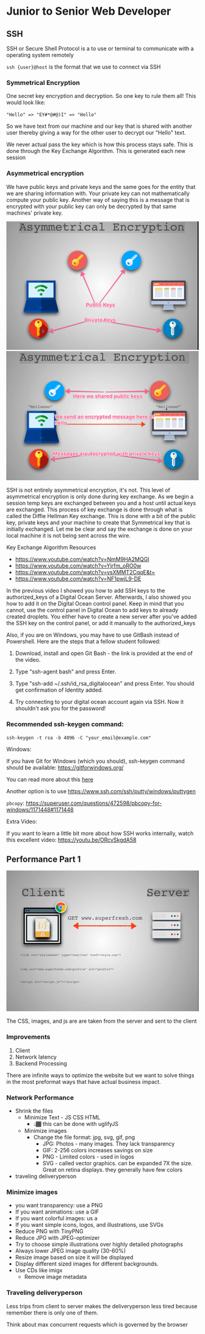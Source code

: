 # Junior to Senior Web Developer

## SSH
SSH or Secure Shell Protocol is a to use or terminal to communicate with a operating system remotely

`ssh {user}@host` is the format that we use to connect via SSH

### Symmetrical Encryption
One secret key encryption and decryption. So one key to rule them all! This would look like:

`"Hello" => "EY#*@#@)I" => "Hello"`

So we have text from our machine and our key that is shared with another user thereby giving a way for the other user to decrypt our "Hello" text.

We never actual pass the key which is how this process stays safe. This is done through the Key Exchange Algorithm. This is generated each new session


### Asymmetrical encryption
We have public keys and private keys and the same goes for the entity that we are sharing information with. Your private key can not mathematically compute your public key. Another way of saying this is a message that is encrypted with your public key can only be decrypted by that same machines' private key.

![asymmetrical encryption](asymmetrical.png)
![asymmetrical encryption decrypted](decrypted.png)

SSH is not entirely asymmetrical encryption, it's not. This level of asymmetrical encryption is only done during key exchange. As we begin a session temp keys are exchanged between you and a host until actual keys are exchanged. This process of key exchange is done through what is called the Diffie Hellman Key exchange. This is done with a bit of the public key, private keys and your machine to create that Symmetrical key that is initially exchanged. Let me be clear and say the exchange is done on your local machine it is not being sent across the wire.

Key Exchange Algorithm Resources
- https://www.youtube.com/watch?v=NmM9HA2MQGI
- https://www.youtube.com/watch?v=Yjrfm_oRO0w
- https://www.youtube.com/watch?v=vsXMMT2CqqE&t=
- https://www.youtube.com/watch?v=NF1pwjL9-DE

In the previous video I showed you how to add SSH keys to the authorized_keys of a Digital Ocean Server. Afterwards, I also showed you how to add it on the Digital Ocean control panel. Keep in mind that you cannot, use the control panel in Digital Ocean to add keys to already created droplets. You either have to create a new server after you've added the SSH key on the control panel, or add it manually to the authorized_keys



Also, if you are on Windows, you may have to use GitBash instead of Powershell. Here are the steps that a fellow student followed:

1. Download, install and open Git Bash - the link is provided at the end of the video.

2. Type "ssh-agent bash" and press Enter.

3. Type "ssh-add ~/.ssh/id_rsa_digitalocean" and press Enter. You should get confirmation of Identity added.

4. Try connecting to your digital ocean account again via SSH. Now it shouldn't ask you for the password!

### Recommended ssh-keygen command:

`ssh-keygen -t rsa -b 4096 -C "your_email@example.com"`


Windows:

If you have Git for Windows (which you should), ssh-keygen command should be available: https://gitforwindows.org/

You can read more about this [here](https://stackoverflow.com/questions/11771378/ssh-keygen-is-not-recognized-as-an-internal-or-external-command)

Another option is to use https://www.ssh.com/ssh/putty/windows/puttygen


`pbcopy`: https://superuser.com/questions/472598/pbcopy-for-windows/1171448#1171448


Extra Video:

If you want to learn a little bit more about how SSH works internally, watch this excellent video: https://youtu.be/ORcvSkgdA58

## Performance Part 1
![client - server](client-server.png)

The CSS, images, and js are are taken from the server and sent to the client

### Improvements
1. Client
2. Network latency
3. Backend Processing

There are infinite ways to optimize the website but we want to solve things in the most preformat ways that have actual business impact.

### Network Performance
- Shrink the files
  - Minimize Text - JS CSS HTML
    - 👆🏾 this can be done with uglifyJS
  - Minimize images
    - Change the file format: jpg, svg, gif, png
      - JPG: Photos - many images. They lack transparency
      - GIF: 2-256 colors increases savings on size
      - PNG - Limited colors - used in logos
      - SVG - called vector graphics. can be expanded 7X the size. Great on retina displays. they generally have few colors
- traveling deliveryperson

### Minimize images
- you want transparency: use a PNG
- If you want animations: use a GIF
- If you want colorful images: us a
- If you want simple icons, logos, and illustrations, use SVGs
- Reduce PNG with TinyPNG
- Reduce JPG with JPEG-optimizer
- Try to choose simple illustrations over highly detailed photographs
- Always lower JPEG image quality (30-60%)
- Resize image based on size it will be displayed
- Display different sized images for different backgrounds.
- Use CDs like imigx
  - Remove image metadata

### Traveling deliveryperson

Less trips from client to server makes the deliveryperson less tired because remember there is only one of them.

Think about max concurrent requests which is governed by the browser